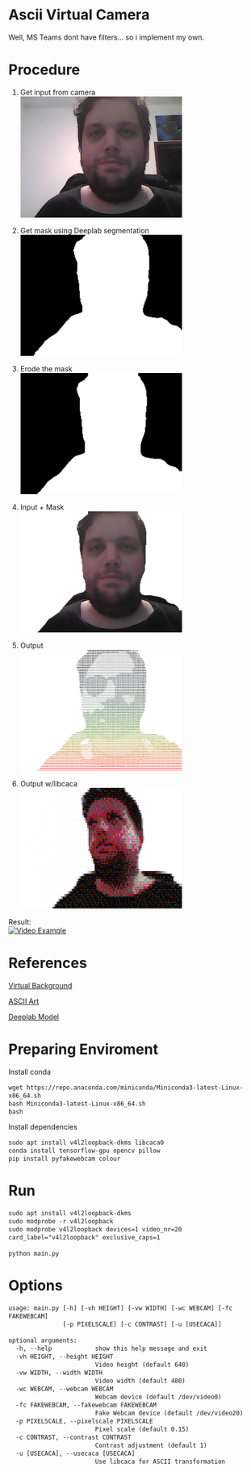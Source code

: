 # Ascii Virtual Camera

Well, MS Teams dont have filters... so i implement my own. 

# Procedure

1) Get input from camera  
![alt text](01_input.png)
2) Get mask using Deeplab segmentation  
![alt text](02_mask.png)
3) Erode the mask  
![alt text](03_mask_optimized.png)
4) Input + Mask  
![alt text](04_input_mask.png)
5) Output   
![alt text](05_output.png)

6) Output w/libcaca  
![alt text](05_output_caca.png)

Result:   
[![Video Example](https://img.icons8.com/small/56/000000/youtube.png)](https://youtu.be/BaED6jJnmSE)

# References

[Virtual Background](https://elder.dev/posts/open-source-virtual-background/)

[ASCII Art](https://wshanshan.github.io/python/asciiart/)

[Deeplab Model](https://github.com/tensorflow/models/blob/master/research/deeplab/g3doc/model_zoo.md)

# Preparing Enviroment
    
Install conda

    wget https://repo.anaconda.com/miniconda/Miniconda3-latest-Linux-x86_64.sh
    bash Miniconda3-latest-Linux-x86_64.sh
    bash

Install dependencies

    sudo apt install v4l2loopback-dkms libcaca0
    conda install tensorflow-gpu opencv pillow  
    pip install pyfakewebcam colour


# Run

    sudo apt install v4l2loopback-dkms
    sudo modprobe -r v4l2loopback
    sudo modprobe v4l2loopback devices=1 video_nr=20 card_label="v4l2loopback" exclusive_caps=1
    
    python main.py

# Options

    usage: main.py [-h] [-vh HEIGHT] [-vw WIDTH] [-wc WEBCAM] [-fc FAKEWEBCAM]
                   [-p PIXELSCALE] [-c CONTRAST] [-u [USECACA]]
    
    optional arguments:
      -h, --help            show this help message and exit
      -vh HEIGHT, --height HEIGHT
                            Video height (default 640)
      -vw WIDTH, --width WIDTH
                            Video width (default 480)
      -wc WEBCAM, --webcam WEBCAM
                            Webcam device (default /dev/video0)
      -fc FAKEWEBCAM, --fakewebcam FAKEWEBCAM
                            Fake Webcam device (default /dev/video20)
      -p PIXELSCALE, --pixelscale PIXELSCALE
                            Pixel scale (default 0.15)
      -c CONTRAST, --contrast CONTRAST
                            Contrast adjustment (default 1)
      -u [USECACA], --usecaca [USECACA]
                            Use libcaca for ASCII transformation
